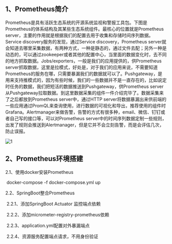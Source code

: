 ## 1、Prometheus简介

​		Prometheus是具有活跃生态系统的开源系统监视和警报工具包。下图是Prometheus的体系结构及其某些生态系统组件。最核心的位置就是Prometheus server，主要的作用就是根据我们的配置去用于收集和存储时间序列数据。Service discovery服务的发现，通过Service discovery，Prometheus server就会知道去哪里采集数据，有两种方式，一种是静态的，通过文件去配；另外一种是动态的，可以通过zookeeper或者其他的配置中心，当里面的数据变化时，去不同的地方抓取数据。Jobs/exporters，一般是我们的应用提供的，供Prometheus server抓取数据，这里是拉模式，好处是，对于我们的应用来说，不需要知道Prometheus的服务在哪，只需要暴漏我们的数据就可以了。Pushgateway，是用来支持推模式的，因为有些时候，我们的一些数据并不是一直存在的，比如说定时任务的数据，我们把短活的数据推送到Pushgateway，供Prometheus server从Pushgateway拉取数据。到这里数据采集的组件一件介绍完毕了。数据采集来了之后都放到Prometheus server中，通过HTTP server将数据暴漏出来供前端的一些应用通过PromQL来查询使用，进行数据的可视化和导出，推荐使用的组件时Grafana。Alertmanager来做告警，告警的方式有很多种，email、微信、钉钉或者自己写的接口等，可以对Prometheus server中的时间序列数据定制一些规则，出发了规则会推送到Alertmanager，但是它并不会立刻告警，而是会评估几次，防止误报。

![1](D:\Git\study\study-security\doc\微服务监控和报警\image\Prometheus体系结构及某些生态系统组件.png)

## 2、Prometheus环境搭建

2.1、使用docker安装Prometheus

​		docker-compose -f docker-compose.yml up

2.2、SpringBoot整合Prometheus

​	2.2.1、添加SpringBoot Actuator 监控端点依赖

​	2.2.2、添加micrometer-registry-prometheus依赖

​	2.2.3、application.yml配置对外暴漏端点

​	 2.2.4、资源服务配置端点请求，不用身份验证

​	

